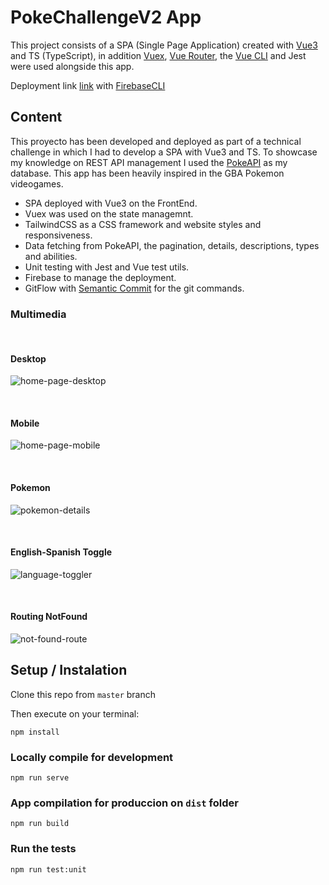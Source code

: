 # PokeChallengeV2 App

This project consists of a SPA (Single Page Application) created with [Vue3](https://cli.vuejs.org/guide/creating-a-project.html) and TS (TypeScript), in addition [Vuex](https://vuex.vuejs.org/), [Vue Router](https://router.vuejs.org/guide/), the [Vue CLI](https://cli.vuejs.org/guide/installation.html) and Jest were used alongside this app.

Deployment link [link](https://pokechallengev2.web.app/) with [FirebaseCLI](https://firebase.google.com/docs/cli)

## Content

This proyecto has been developed and deployed as part of a technical challenge in which I had to develop a SPA with Vue3 and TS. To showcase my knowledge on REST API management I used the [PokeAPI](https://pokeapi.co/docs/v2#pokemon) as my database. This app has been heavily inspired in the GBA Pokemon videogames.

- SPA deployed with Vue3 on the FrontEnd.
- Vuex was used on the state managemnt.
- TailwindCSS as a CSS framework and website styles and responsiveness.
- Data fetching from PokeAPI, the pagination, details, descriptions, types and abilities.
- Unit testing with Jest and Vue test utils.
- Firebase to manage the deployment.
- GitFlow with [Semantic Commit](https://gist.github.com/joshbuchea/6f47e86d2510bce28f8e7f42ae84c716) for the git commands.

### Multimedia

<br />

#### Desktop

![home-page-desktop](./src/assets/home-page-desktop.png)

<br />

#### Mobile

![home-page-mobile](./src/assets/home-page-mobile.jpg)

<br />

#### Pokemon

![pokemon-details](./src/assets/pokemon-details-en.jpg)

<br />

#### English-Spanish Toggle

![language-toggler](./src/assets/pokemon-details-es.jpg)

<br />

#### Routing NotFound

![not-found-route](./src/assets/not-found-route.jpg)

## Setup / Instalation

Clone this repo from `master` branch

Then execute on your terminal:

```
npm install
```

### Locally compile for development

```
npm run serve
```

### App compilation for produccion on `dist` folder

```
npm run build
```

### Run the tests

```
npm run test:unit
```

